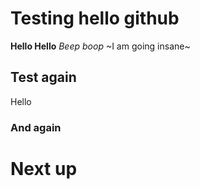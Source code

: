 # Testing hello github
**Hello Hello**
*Beep boop*
~I am going insane~
## Test again
Hello
### And again

# Next up